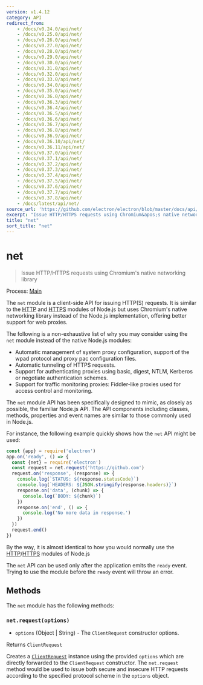 ```yaml
---
version: v1.4.12
category: API
redirect_from:
    - /docs/v0.24.0/api/net/
    - /docs/v0.25.0/api/net/
    - /docs/v0.26.0/api/net/
    - /docs/v0.27.0/api/net/
    - /docs/v0.28.0/api/net/
    - /docs/v0.29.0/api/net/
    - /docs/v0.30.0/api/net/
    - /docs/v0.31.0/api/net/
    - /docs/v0.32.0/api/net/
    - /docs/v0.33.0/api/net/
    - /docs/v0.34.0/api/net/
    - /docs/v0.35.0/api/net/
    - /docs/v0.36.0/api/net/
    - /docs/v0.36.3/api/net/
    - /docs/v0.36.4/api/net/
    - /docs/v0.36.5/api/net/
    - /docs/v0.36.6/api/net/
    - /docs/v0.36.7/api/net/
    - /docs/v0.36.8/api/net/
    - /docs/v0.36.9/api/net/
    - /docs/v0.36.10/api/net/
    - /docs/v0.36.11/api/net/
    - /docs/v0.37.0/api/net/
    - /docs/v0.37.1/api/net/
    - /docs/v0.37.2/api/net/
    - /docs/v0.37.3/api/net/
    - /docs/v0.37.4/api/net/
    - /docs/v0.37.5/api/net/
    - /docs/v0.37.6/api/net/
    - /docs/v0.37.7/api/net/
    - /docs/v0.37.8/api/net/
    - /docs/latest/api/net/
source_url: 'https://github.com/electron/electron/blob/master/docs/api/net.md'
excerpt: "Issue HTTP/HTTPS requests using Chromium&apos;s native networking library"
title: "net"
sort_title: "net"
---
```


# net

> Issue HTTP/HTTPS requests using Chromium's native networking library

Process: [Main](http://electron.atom.io/docs/tutorial/quick-start#main-process)

The `net` module is a client-side API for issuing HTTP(S) requests. It is
similar to the [HTTP](https://nodejs.org/api/http.html) and
[HTTPS](https://nodejs.org/api/https.html) modules of Node.js but uses
Chromium's native networking library instead of the Node.js implementation,
offering better support for web proxies.

The following is a non-exhaustive list of why you may consider using the `net`
module instead of the native Node.js modules:

* Automatic management of system proxy configuration, support of the wpad
  protocol and proxy pac configuration files.
* Automatic tunneling of HTTPS requests.
* Support for authenticating proxies using basic, digest, NTLM, Kerberos or
  negotiate authentication schemes.
* Support for traffic monitoring proxies: Fiddler-like proxies used for access
  control and monitoring.

The `net` module API has been specifically designed to mimic, as closely as
possible, the familiar Node.js API. The API components including classes,
methods, properties and event names are similar to those commonly used in
Node.js.

For instance, the following example quickly shows how the `net` API might be
used:

```javascript
const {app} = require('electron')
app.on('ready', () => {
  const {net} = require('electron')
  const request = net.request('https://github.com')
  request.on('response', (response) => {
    console.log(`STATUS: ${response.statusCode}`)
    console.log(`HEADERS: ${JSON.stringify(response.headers)}`)
    response.on('data', (chunk) => {
      console.log(`BODY: ${chunk}`)
    })
    response.on('end', () => {
      console.log('No more data in response.')
    })
  })
  request.end()
})
```

By the way, it is almost identical to how you would normally use the
[HTTP](https://nodejs.org/api/http.html)/[HTTPS](https://nodejs.org/api/https.html)
modules of Node.js

The `net` API can be used only after the application emits the `ready` event.
Trying to use the module before the `ready` event will throw an error.

## Methods

The `net` module has the following methods:

### `net.request(options)`

* `options` (Object &#124; String) - The `ClientRequest` constructor options.

Returns `ClientRequest`

Creates a [`ClientRequest`](http://electron.atom.io/docs/api/client-request) instance using the provided
`options` which are directly forwarded to the `ClientRequest` constructor.
The `net.request` method would be used to issue both secure and insecure HTTP
requests according to the specified protocol scheme in the `options` object.

